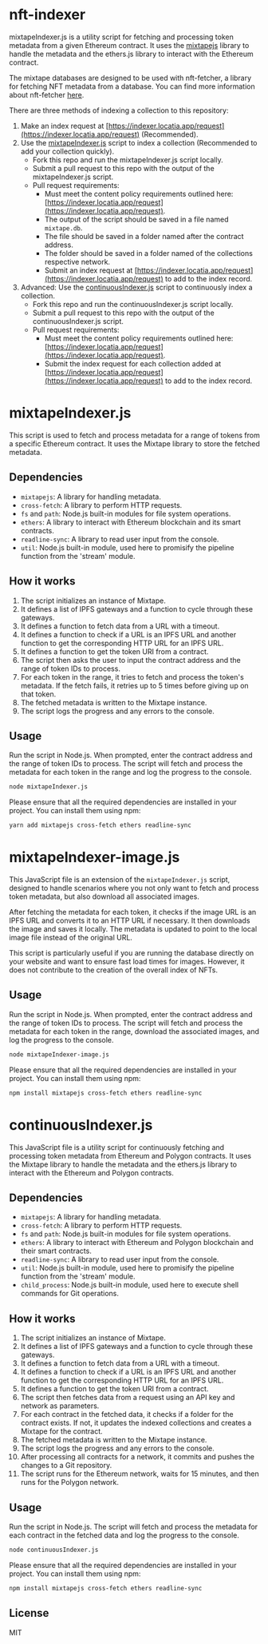 # nft-indexer
mixtapeIndexer.js is a utility script for fetching and processing token metadata from a given Ethereum contract. It uses the [mixtapejs](https://www.npmjs.com/package/mixtapejs?activeTab=readme) library to handle the metadata and the ethers.js library to interact with the Ethereum contract.

The mixtape databases are designed to be used with nft-fetcher, a library for fetching NFT metadata from a database. You can find more information about nft-fetcher [here](https://www.npmjs.com/package/nft-fetcher).

There are three methods of indexing a collection to this repository:
1. Make an index request at [https://indexer.locatia.app/request](https://indexer.locatia.app/request) (Recommended).
2. Use the [mixtapeIndexer.js](#mixtapeIndexer) script to index a collection (Recommended to add your collection quickly).
    - Fork this repo and run the mixtapeIndexer.js script locally.
    - Submit a pull request to this repo with the output of the mixtapeIndexer.js script.
    - Pull request requirements: 
        - Must meet the content policy requirements outlined here: [https://indexer.locatia.app/request](https://indexer.locatia.app/request).
        - The output of the script should be saved in a file named `mixtape.db`.
        - The file should be saved in a folder named after the contract address.
        - The folder should be saved in a folder named of the collections respective network.
        - Submit an index request at [https://indexer.locatia.app/request](https://indexer.locatia.app/request) to add to the index record.
3. Advanced: Use the [continuousIndexer.js](#continuousIndexer) script to continuously index a collection.
    - Fork this repo and run the continuousIndexer.js script locally.
    - Submit a pull request to this repo with the output of the continuousIndexer.js script.
    - Pull request requirements:
        - Must meet the content policy requirements outlined here: [https://indexer.locatia.app/request](https://indexer.locatia.app/request).
        - Submit the index request for each collection added at [https://indexer.locatia.app/request](https://indexer.locatia.app/request) to add to the index record.

# mixtapeIndexer.js
This script is used to fetch and process metadata for a range of tokens from a specific Ethereum contract. It uses the Mixtape library to store the fetched metadata.

## Dependencies

- `mixtapejs`: A library for handling metadata.
- `cross-fetch`: A library to perform HTTP requests.
- `fs` and `path`: Node.js built-in modules for file system operations.
- `ethers`: A library to interact with Ethereum blockchain and its smart contracts.
- `readline-sync`: A library to read user input from the console.
- `util`: Node.js built-in module, used here to promisify the pipeline function from the 'stream' module.

## How it works

1. The script initializes an instance of Mixtape.
2. It defines a list of IPFS gateways and a function to cycle through these gateways.
3. It defines a function to fetch data from a URL with a timeout.
4. It defines a function to check if a URL is an IPFS URL and another function to get the corresponding HTTP URL for an IPFS URL.
5. It defines a function to get the token URI from a contract.
6. The script then asks the user to input the contract address and the range of token IDs to process.
7. For each token in the range, it tries to fetch and process the token's metadata. If the fetch fails, it retries up to 5 times before giving up on that token.
8. The fetched metadata is written to the Mixtape instance.
9. The script logs the progress and any errors to the console.

## Usage

Run the script in Node.js. When prompted, enter the contract address and the range of token IDs to process. The script will fetch and process the metadata for each token in the range and log the progress to the console.

```bash
node mixtapeIndexer.js
```

Please ensure that all the required dependencies are installed in your project. You can install them using npm:

```bash
yarn add mixtapejs cross-fetch ethers readline-sync
```

# mixtapeIndexer-image.js

This JavaScript file is an extension of the `mixtapeIndexer.js` script, designed to handle scenarios where you not only want to fetch and process token metadata, but also download all associated images. 

After fetching the metadata for each token, it checks if the image URL is an IPFS URL and converts it to an HTTP URL if necessary. It then downloads the image and saves it locally. The metadata is updated to point to the local image file instead of the original URL. 

This script is particularly useful if you are running the database directly on your website and want to ensure fast load times for images. However, it does not contribute to the creation of the overall index of NFTs.

## Usage

Run the script in Node.js. When prompted, enter the contract address and the range of token IDs to process. The script will fetch and process the metadata for each token in the range, download the associated images, and log the progress to the console.

```bash
node mixtapeIndexer-image.js
```

Please ensure that all the required dependencies are installed in your project. You can install them using npm:

```bash
npm install mixtapejs cross-fetch ethers readline-sync
```

# continuousIndexer.js

This JavaScript file is a utility script for continuously fetching and processing token metadata from Ethereum and Polygon contracts. It uses the Mixtape library to handle the metadata and the ethers.js library to interact with the Ethereum and Polygon contracts.

## Dependencies

- `mixtapejs`: A library for handling metadata.
- `cross-fetch`: A library to perform HTTP requests.
- `fs` and `path`: Node.js built-in modules for file system operations.
- `ethers`: A library to interact with Ethereum and Polygon blockchain and their smart contracts.
- `readline-sync`: A library to read user input from the console.
- `util`: Node.js built-in module, used here to promisify the pipeline function from the 'stream' module.
- `child_process`: Node.js built-in module, used here to execute shell commands for Git operations.

## How it works

1. The script initializes an instance of Mixtape.
2. It defines a list of IPFS gateways and a function to cycle through these gateways.
3. It defines a function to fetch data from a URL with a timeout.
4. It defines a function to check if a URL is an IPFS URL and another function to get the corresponding HTTP URL for an IPFS URL.
5. It defines a function to get the token URI from a contract.
6. The script then fetches data from a request using an API key and network as parameters.
7. For each contract in the fetched data, it checks if a folder for the contract exists. If not, it updates the indexed collections and creates a Mixtape for the contract.
8. The fetched metadata is written to the Mixtape instance.
9. The script logs the progress and any errors to the console.
10. After processing all contracts for a network, it commits and pushes the changes to a Git repository.
11. The script runs for the Ethereum network, waits for 15 minutes, and then runs for the Polygon network.

## Usage

Run the script in Node.js. The script will fetch and process the metadata for each contract in the fetched data and log the progress to the console.

```bash
node continuousIndexer.js
```

Please ensure that all the required dependencies are installed in your project. You can install them using npm:

```bash
npm install mixtapejs cross-fetch ethers readline-sync
```

## License
MIT
